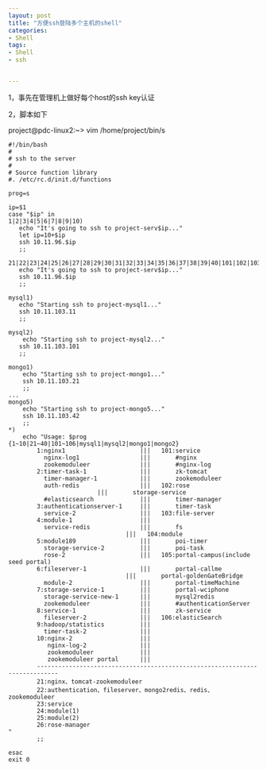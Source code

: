 ```yaml
---
layout: post
title: "方便ssh登陆多个主机的shell"
categories:
- Shell
tags:
- Shell
- ssh


---
```


1，事先在管理机上做好每个host的ssh key认证

2，脚本如下

project@pdc-linux2:~> vim /home/project/bin/s

	#!/bin/bash
	#
	# ssh to the server 
	#
	# Source function library
	#. /etc/rc.d/init.d/functions
	
	prog=s
	
	ip=$1
	case "$ip" in
	1|2|3|4|5|6|7|8|9|10)
	   echo "It's going to ssh to project-serv$ip..."
	   let ip=10+$ip
	   ssh 10.11.96.$ip
	   ;;
	
	21|22|23|24|25|26|27|28|29|30|31|32|33|34|35|36|37|38|39|40|101|102|103|104|105|106)
	   echo "It's going to ssh to project-serv$ip..."
	   ssh 10.11.96.$ip
	   ;;
	
	mysql1)
	   echo "Starting ssh to project-mysql1..."
	   ssh 10.11.103.11
	   ;;
	
	mysql2)
	    echo "Starting ssh to project-mysql2..."
	   ssh 10.11.103.101
	   ;;
	
	mongo1)
	    echo "Starting ssh to project-mongo1..."
	    ssh 10.11.103.21
	    ;;
	...
	mongo5)
	    echo "Starting ssh to project-mongo5..."
	    ssh 10.11.103.42
	    ;;
	*)
	    echo "Usage: $prog {1~10|21~40|101~106|mysql1|mysql2|mongo1|mongo2}
	        1:nginx1                     |||   101:service
	          nginx-log1                 |||       #nginx
	          zookemoduleer              |||       #nginx-log
	        2:timer-task-1               |||       zk-tomcat
	          timer-manager-1            |||       zookemoduleer
	          auth-redis                 |||   102:rose
	          			     |||       storage-service
	          #elasticsearch             |||       timer-manager
	        3:authenticationserver-1     |||       timer-task
	          service-2                  |||   103:file-server
	        4:module-1                   |||       
	          service-redis              |||       fs
	          	                     |||   104:module
	        5:module189                  |||       poi-timer
	          storage-service-2          |||       poi-task
	          rose-2                     |||   105:portal-campus(include seed portal)
	        6:fileserver-1               |||       portal-callme
	          	                     |||       portal-goldenGateBridge
	          module-2                   |||       portal-timeMachine
	        7:storage-service-1          |||       portal-wciphone
	          storage-service-new-1      |||       mysql2redis
	          zookemoduleer              |||       #authenticationServer
	        8:service-1                  |||       zk-service
	          fileserver-2               |||   106:elasticSearch
	        9:hadoop/statistics          |||   
	          timer-task-2               |||   
	        10:nginx-2                   |||   
	           nginx-log-2               |||   
	           zookemoduleer             |||   
	           zookemoduleer portal      |||   
	        ----------------------------------------------------------------------------
	        21:nginx、tomcat-zookemoduleer
	        22:authentication、fileserver、mongo2redis、redis、zookemoduleer
	        23:service
	        24:module(1)
	        25:module(2)
	        26:rose-manager
	"
	        ;;
	
	esac
	exit 0
	
